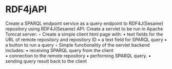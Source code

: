 # RDF4jAPI

Create a SPARQL endpoint service as a query endpoint to RDF4J(Sesame)  repository using RDF4J(Sesame) API:
    Create a servlet to be run in Apache Tomcat server:
        ◦ Create a simple client html page with:
            ▪ text fields for the URL of remote repository and repository ID
            ▪ a text field for SPARQL query
            ▪ a button to run a query
        ◦ Simple functionality of the servlet backend includes:
            ▪ receiving SPARQL query from the client  
            ▪ connection to the remote repository
            ▪ performing SPARQL query.
            ▪ sending query result back to the client     
